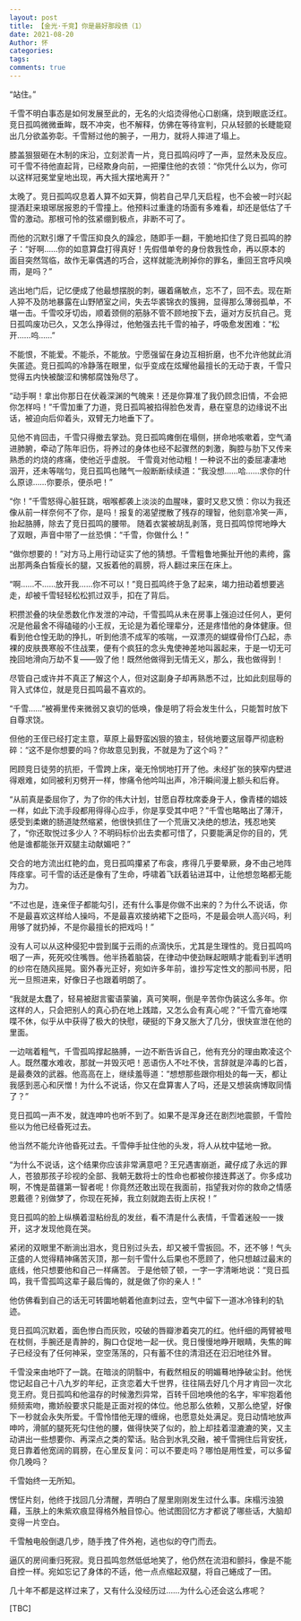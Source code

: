 ```yaml
---
layout: post
title: 【金光·千竞】你是最好那段债（1）
date: 2021-08-20
Author: 怀
categories:
tags:
comments: true
---
```


“站住。”

千雪不明白事态是如何发展至此的，无名的火焰烫得他心口剧痛，烧到眼底泛红。竞日孤鸣微微垂眸，既不冲突，也不解释，仿佛在等待宣判，只从轻颤的长睫能窥出几分欲盖弥彰。千雪掰过他的腕子，一用力，就将人摔进了塌上。

膝盖狠狠砸在木制的床沿，立刻淤青一片，竞日孤鸣闷哼了一声，显然未及反应。可千雪不待他直起背，已经欺身向前，一把攥住他的衣领：“你凭什么以为，你可以这样冠冕堂皇地出现，再大摇大摆地离开？”

太晚了。竞日孤鸣叹息着人算不如天算，倘若自己早几天启程，也不会被一时兴起提酒赶来琅琊居报恩的千雪撞上。他预料过重逢的场面有多难看，却还是低估了千雪的激动。那根可怜的弦紧绷到极点，非断不可了。

而他的沉默引爆了千雪压抑良久的躁忿，随即手一翻，干脆地扣住了竞日孤鸣的脖子：“好啊……你的如意算盘打得真好！先假借单夸的身份救我性命，再以原本的面目突然驾临，故作无辜偶遇的巧合，这样就能洗刷掉你的罪名，重回王宫呼风唤雨，是吗？”

逃出地门后，记忆便成了他最想摆脱的刺，碾着痛敏点，忘不了，回不去。现在斯人猝不及防地暴露在山野陋室之间，失去华裘锦衣的簇拥，显得那么薄弱孤单，不堪一击。千雪咬牙切齿，顺着颈侧的筋脉不管不顾地按下去，逼对方反抗自己。竞日孤鸣废功已久，又怎么挣得过，他勉强去扥千雪的袖子，呼吸愈发困难：“松开……呜……”

不能恨，不能爱。不能杀，不能放。宁愿强留在身边互相折磨，也不允许他就此消失匿迹。竞日孤鸣的冷静落在眼里，似乎变成在炫耀他最擅长的无动于衷，千雪只觉得五内快被酸涩和怫郁腐蚀殆尽了。

“动手啊！拿出你那日在伏羲深渊的气魄来！还是你算准了我仍顾念旧情，不会把你怎样吗！”千雪加重了力道，竞日孤鸣被掐得脸色发青，悬在窒息的边缘说不出话，被迫向后仰着头，双臂无力地垂下了。

见他不肯回击，千雪只得撤去掌劲。竞日孤鸣瘫倒在塌侧，拼命地咳嗽着，空气涌进肺腑，牵动了陈年旧伤，将养过的身体也经不起骤然的刺激，胸腔与肋下又传来熟悉的灼烧的疼痛，使他近乎虚脱。
千雪竟对他动粗！一种说不出的委屈凄凄地洇开，还未等喘匀，竞日孤鸣也赌气一般断断续续道：“我没想……哈……求你的什么原谅……你要杀，便杀吧！”

“你！”千雪怒得心脏狂跳，咽喉都袭上淡淡的血腥味，霎时又悲又愤：你以为我还像从前一样奈何不了你，是吗！报复的渴望搅散了残存的理智，他刻意冷笑一声，抬起胳膊，除去了竞日孤鸣的腰带。
随着衣裳被胡乱剥落，竞日孤鸣惊愕地睁大了双眼，声音中带了一丝恐惧：“千雪，你做什么！”

“做你想要的！”对方马上用行动证实了他的猜想。千雪粗鲁地撕扯开他的素绔，露出那两条白皙瘦长的腿，又扳着他的肩膀，将人翻过来压在床上。

“啊……不……放开我……你不可以！”竞日孤鸣终于急了起来，竭力扭动着想要逃走，却被千雪轻轻松松抓过双手，扣在了背后。

积攒淤叠的块垒悉数化作发泄的冲动，千雪孤鸣从未在房事上强迫过任何人，更何况是他最舍不得磕碰的小王叔，无论是为着伦理辈分，还是疼惜他的身体健康。但看到他仓惶无助的挣扎，听到他溃不成军的咳喘，一双漂亮的蝴蝶骨伶仃凸起，赤裸的皮肤畏寒般不住战栗，便有个疯狂的念头鬼使神差地叫嚣起来，于是一切无可挽回地滑向万劫不复——毁了他！既然他做得到无情无义，那么，我也做得到！

尽管自己或许并不真正了解这个人，但对这副身子却再熟悉不过，比如此刻屈辱的背入式体位，就是竞日孤鸣最不喜欢的。

“千雪……”被褥里传来微弱又哀切的低唤，像是明了将会发生什么，只能暂时放下自尊求饶。

但他的王侄已经打定主意，草原上最野蛮凶狠的狼主，轻佻地要这层尊严彻底粉碎：“这不是你想要的吗？你故意见到我，不就是为了这个吗？”

罔顾竞日徒劳的抗拒，千雪跨上床，毫无怜悯地打开了他。未经扩张的狭窄内壁进得艰难，如同被利刃劈开一样，惨痛令他吟叫出声，冷汗瞬间漫上额头和后脊。

“从前真是委屈你了，为了你的伟大计划，甘愿自荐枕席委身于人，像青楼的娼妓一样，如此下流手段都用得得心应手，你是享受其中吧？”千雪也略略出了薄汗，感受到柔嫩的肠道陡然缩紧，他很快抓住了一个荒唐又决绝的想法，残忍地笑了，“你还取悦过多少人？不明码标价出去卖都可惜了，只要能满足你的目的，凭他是谁都能张开双腿主动献媚吧？”

交合的地方流出红艳的血，竞日孤鸣攥紧了布衾，疼得几乎要晕厥，身不由己地阵阵痉挛。可千雪的话还是像有了生命，呼啸着飞跃着钻进耳中，让他想忽略都无能为力。

“不过也是，连亲侄子都能勾引，还有什么事是你做不出来的？为什么不说话，你不是最喜欢这样给人操吗，不是最喜欢接纳裙下之臣吗，不是最会哄人高兴吗，利用够了就扔掉，不是你最擅长的把戏吗！”

没有人可以从这种侵犯中尝到属于云雨的点滴快乐，尤其是生理性的。竞日孤鸣呜咽了一声，死死咬住嘴唇。他半扬着脑袋，在律动中使劲眯起眼睛才能看到半透明的纱帘在随风摇晃。窗外春光正好，宛如许多年前，谁抄写定性文的那间书房，阳光一旦照进来，好像日子也跟着明朗了。

“我就是太蠢了，轻易被甜言蜜语蒙骗，真可笑啊，倒是辛苦你伪装这么多年。你这样的人，只会把别人的真心扔在地上践踏，又怎么会有真心呢？”千雪亢奋地喋喋不休，似乎从中获得了极大的快慰，硬挺的下身又胀大了几分，很快宣泄在他的里面。

一边喘着粗气，千雪孤鸣撑起胳膊，一边不断告诉自己，他有充分的理由欺凌这个人。既然覆水难收，那就一并毁灭吧！恶语伤人不吐不快，言辞就是淬毒的匕首，是最奏效的武器。他高高在上，继续羞辱道：“想想那些跟你相处的每一天，都让我感到恶心和厌憎！为什么不说话，你又在盘算害人了吗，还是又想装病博取同情了？”

竞日孤鸣一声不发，就连呻吟也听不到了。如果不是浑身还在剧烈地震颤，千雪险些以为他已经昏死过去。

他当然不能允许他昏死过去。千雪伸手扯住他的头发，将人从枕中猛地一掀。

“为什么不说话，这个结果你应该非常满意吧？王兄遇害崩逝，藏仔成了永远的罪人，苍狼那孩子珍视的全部、我朝无数将士的性命也都被你接连葬送了。你多成功啊，不愧是苗疆第一智者呢！你竟然还敢出现在我面前，指望我对你的救命之情感恩戴德？别做梦了，你现在死掉，我立刻就跑去街上庆祝！”

竞日孤鸣的脸上纵横着湿粘纷乱的发丝，看不清是什么表情，千雪着迷般一一拨开，这才发现他竟在哭。

紧闭的双眼里不断淌出泪水，竞日别过头去，却又被千雪扳回。不，还不够！气头正盛的人觉得精神痛苦灭顶，那一刻千雪什么后果也不愿顾了，他只想越过最末的底线，他只想要他和自己一样痛苦。
于是他顿了顿，一字一字清晰地说：“竞日孤鸣，我千雪孤鸣这辈子最后悔的，就是做了你的亲人！”

他仿佛看到自己的话无可转圜地朝着他直刺过去，空气中留下一道冰冷锋利的轨迹。

竞日孤鸣沉默着，面色惨白而灰败，咬破的唇瓣渗着突兀的红。他纤细的两臂被甩在枕侧，手腕还是青肿的，胸口仓促地一起一伏。竞日慢慢地睁开眼睛，失焦的眸子已经没有了任何神采，空空荡荡的，只有蓄不住的清泪还在汩汩地往外冒。

千雪没来由地吓了一跳。在暗淡的阴翳中，有截然相反的明媚蓦地挣破尘封。他恍惚记起自己十八九岁的年纪，正贪恋着大千世界，往往隔去好几个月才肯回一次北竞王府。竞日孤鸣和他温存的时候激烈异常，百转千回地唤他的名字，牢牢抱着他频频索吻，撒娇般要求只能是正面对视的体位。他总那么依赖，又那么绝望，好像下一秒就会永失所爱。千雪怜惜他无理的缠绵，也愿意处处满足。竞日动情地放声呻吟，滑腻的腿死死勾住他的腰，做得快哭了似的，脸上却挂着湿漉漉的笑，又主动讲出一些想要你、再深点之类的荤话。贴合到水乳交融，被千雪拥住后背安抚，竞日靠着他宽阔的肩膀，在心里反复问：可以不要走吗？哪怕是用性爱，可以多留你几晚吗？

千雪始终一无所知。

愣怔片刻，他终于找回几分清醒，弄明白了屋里刚刚发生过什么事。床榻污浊狼藉，玉肤上的朱紫欢痕显得格外触目惊心。他试图回忆方才都说了哪些话，大脑却变得一片空白。

千雪触电般倒退几步，随手拽了件外袍，逃也似的夺门而去。

逼仄的房间重归死寂。竞日孤鸣忽然低低地笑了，他仍然在流泪和颤抖，像是不能自控一样。宛如忘记了身体的不适，他一点点缩起双腿，将自己蜷成了一团。

几十年不都是这样过来了，又有什么没经历过……为什么心还会这么疼呢？



[TBC]